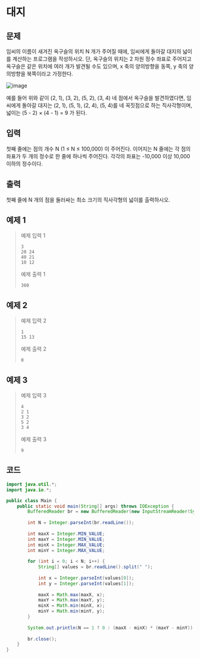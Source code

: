 # 대지

## 문제
임씨의 이름이 새겨진 옥구슬의 위치 N 개가 주어질 때에, 임씨에게 돌아갈 대지의 넓이를 계산하는 프로그램을 작성하시오. 단, 옥구슬의 위치는 2 차원 정수 좌표로 주어지고 옥구슬은 같은 위치에 여러 개가 발견될 수도 있으며, x 축의 양의방향을 동쪽, y 축의 양의방향을 북쪽이라고 가정한다. 

![image](https://github.com/user-attachments/assets/1474d91d-dd2c-4ec4-8ffd-1b8b5e853bc7)

예를 들어 위와 같이 (2, 1), (3, 2), (5, 2), (3, 4) 네 점에서 옥구슬을 발견하였다면, 임씨에게 돌아갈 대지는 (2, 1), (5, 1), (2, 4), (5, 4)를 네 꼭짓점으로 하는 직사각형이며, 넓이는 (5 - 2) × (4 - 1) = 9 가 된다. 

## 입력
첫째 줄에는 점의 개수 N (1 ≤ N ≤ 100,000) 이 주어진다. 이어지는 N 줄에는 각 점의 좌표가 두 개의 정수로 한 줄에 하나씩 주어진다. 각각의 좌표는 -10,000 이상 10,000 이하의 정수이다. 

## 출력
첫째 줄에 N 개의 점을 둘러싸는 최소 크기의 직사각형의 넓이를 출력하시오. 

## 예제 1

> 예제 입력 1
> ```
> 3
> 20 24
> 40 21
> 10 12
> ```
> 예제 출력 1
> ```
> 360
> ```

## 예제 2

> 예제 입력 2
> ```
> 1
> 15 13
> ```
> 예제 출력 2
> ```
> 0
> ```

## 예제 3

> 예제 입력 3
> ```
> 4
> 2 1
> 3 2
> 5 2
> 3 4
> ```
> 예제 출력 3
> ```
> 9
> ```

## 코드
```java
import java.util.*;
import java.io.*;

public class Main {
    public static void main(String[] args) throws IOException {
	    BufferedReader br = new BufferedReader(new InputStreamReader(System.in));
	    
        int N = Integer.parseInt(br.readLine());
        
        int maxX = Integer.MIN_VALUE;
        int maxY = Integer.MIN_VALUE;
        int minX = Integer.MAX_VALUE;
        int minY = Integer.MAX_VALUE;
        
        for (int i = 0; i < N; i++) {
            String[] values = br.readLine().split(" ");
            
            int x = Integer.parseInt(values[0]);
            int y = Integer.parseInt(values[1]);
            
            maxX = Math.max(maxX, x);
            maxY = Math.max(maxY, y);
            minX = Math.min(minX, x);
            minY = Math.min(minY, y);
        }
        
        System.out.println(N == 1 ? 0 : (maxX - minX) * (maxY - minY));
        
        br.close();
    }
}
```
